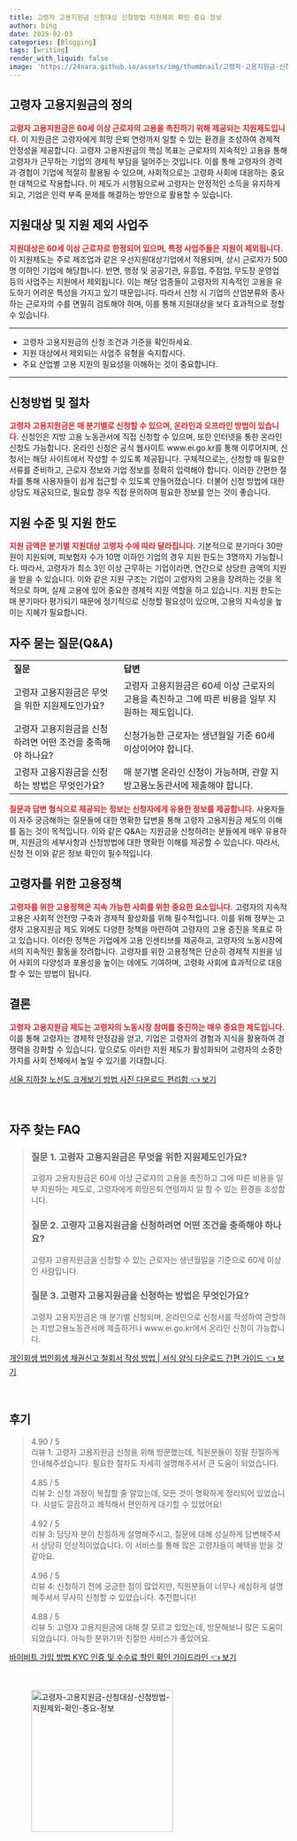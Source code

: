 ```yaml
---
title: 고령자 고용지원금 신청대상 신청방법 지원제외 확인 중요 정보
author: bing
date: 2025-02-03
categories: [Blogging]
tags: [writing]
render_with_liquid: false
image: 'https://24nara.github.io/assets/img/thumbnail/고령자-고용지원금-신청대상-신청방법-지원제외-확인-중요-정보.webp'
---
```



<h2 id='고령자_고용지원금_정의'>고령자 고용지원금의 정의</h2>

<p><b><span style="color: #ee2323;">고령자 고용지원금은 60세 이상 근로자의 고용을 촉진하기 위해 제공되는 지원제도입니다.</span></b> 이 지원금은 고령자에게 희망 은퇴 연령까지 일할 수 있는 환경을 조성하여 경제적 안정성을 제공합니다. 고령자 고용지원금의 핵심 목표는 근로자의 지속적인 고용을 통해 고령자가 근무하는 기업의 경제적 부담을 덜어주는 것입니다. 이를 통해 고령자의 경력과 경험이 기업에 적절히 활용될 수 있으며, 사회적으로는 고령화 사회에 대응하는 중요한 대책으로 작용합니다. 이 제도가 시행됨으로써 고령자는 안정적인 소득을 유지하게 되고, 기업은 인력 부족 문제를 해결하는 방안으로 활용할 수 있습니다.</p>

<h2 id='지원대상과_제외_사업주'>지원대상 및 지원 제외 사업주</h2>

<p><b><span style="color: #ee2323;">지원대상은 60세 이상 근로자로 한정되어 있으며, 특정 사업주들은 지원이 제외됩니다.</span></b> 이 지원제도는 주로 제조업과 같은 우선지원대상기업에서 적용되며, 상시 근로자가 500명 이하인 기업에 해당합니다. 반면, 행정 및 공공기관, 유흥업, 주점업, 무도장 운영업 등의 사업주는 지원에서 제외됩니다. 이는 해당 업종들이 고령자의 지속적인 고용을 유도하기 어려운 특성을 가지고 있기 때문입니다. 따라서 신청 시 기업의 산업분류와 종사하는 근로자의 수를 면밀히 검토해야 하며, 이를 통해 지원대상을 보다 효과적으로 정할 수 있습니다.</p>

<hr />

<ul>
    <li>고령자 고용지원금의 신청 조건과 기준을 확인하세요.</li>
    <li>지원 대상에서 제외되는 사업주 유형을 숙지합시다.</li>
    <li>주요 산업별 고용 지원의 필요성을 이해하는 것이 중요합니다.</li>
</ul>

<hr />

<h2 id='신청방법 및_절차'>신청방법 및 절차</h2>

<p><b><span style="color: #ee2323;">고령자 고용지원금은 매 분기별로 신청할 수 있으며, 온라인과 오프라인 방법이 있습니다.</span></b> 신청인은 지방 고용 노동관서에 직접 신청할 수 있으며, 또한 인터넷을 통한 온라인 신청도 가능합니다. 온라인 신청은 공식 웹사이트 www.ei.go.kr를 통해 이루어지며, 신청서는 해당 사이트에서 작성할 수 있도록 제공됩니다. 구체적으로는, 신청할 때 필요한 서류를 준비하고, 근로자 정보와 기업 정보를 정확히 입력해야 합니다. 이러한 간편한 절차를 통해 사용자들이 쉽게 접근할 수 있도록 만들어졌습니다. 더불어 신청 방법에 대한 상담도 제공되므로, 필요할 경우 직접 문의하여 필요한 정보를 얻는 것이 좋습니다.</p>

<h2 id='지원_수준과_한도'>지원 수준 및 지원 한도</h2>

<p><b><span style="color: #ee2323;">지원 금액은 분기별 지원대상 고령자 수에 따라 달라집니다.</span></b> 기본적으로 분기마다 30만원이 지원되며, 피보험자 수가 10명 이하인 기업의 경우 지원 한도는 3명까지 가능합니다. 따라서, 고령자가 최소 3인 이상 근무하는 기업이라면, 연간으로 상당한 금액의 지원을 받을 수 있습니다. 이와 같은 지원 구조는 기업이 고령자의 고용을 장려하는 것을 목적으로 하며, 실제 고용에 있어 중요한 경제적 지원 역할을 하고 있습니다. 지원 한도는 매 분기마다 평가되기 때문에 정기적으로 신청할 필요성이 있으며, 고용의 지속성을 높이는 지혜가 필요합니다.</p>

<h2 id='자주_묻는_질문'>자주 묻는 질문(Q&A)</h2>

<table>
    <tr>
        <td><b>질문</b></td>
        <td><b>답변</b></td>
    </tr>
    <tr>
        <td>고령자 고용지원금은 무엇을 위한 지원제도인가요?</td>
        <td>고령자 고용지원금은 60세 이상 근로자의 고용을 촉진하고 그에 따른 비용을 일부 지원하는 제도입니다.</td>
    </tr>
    <tr>
        <td>고령자 고용지원금을 신청하려면 어떤 조건을 충족해야 하나요?</td>
        <td>신청가능한 근로자는 생년월일 기준 60세 이상이어야 합니다.</td>
    </tr>
    <tr>
        <td>고령자 고용지원금을 신청하는 방법은 무엇인가요?</td>
        <td>매 분기별 온라인 신청이 가능하며, 관할 지방고용노동관서에 제출해야 합니다.</td>
    </tr>
</table>

<p><b><span style="color: #ee2323;">질문과 답변 형식으로 제공되는 정보는 신청자에게 유용한 정보를 제공합니다.</span></b> 사용자들이 자주 궁금해하는 질문들에 대한 명확한 답변을 통해 고령자 고용지원금 제도의 이해를 돕는 것이 목적입니다. 이와 같은 Q&A는 지원금을 신청하려는 분들에게 매우 유용하며, 지원금의 세부사항과 신청방법에 대한 명확한 이해를 제공할 수 있습니다. 따라서, 신청 전 이와 같은 정보 확인이 필수적입니다.</p>

<h2 id='고령자를_위한_고용정책'>고령자를 위한 고용정책</h2>

<p><b><span style="color: #ee2323;">고령자를 위한 고용정책은 지속 가능한 사회를 위한 중요한 요소입니다.</span></b> 고령자의 지속적 고용은 사회적 안전망 구축과 경제적 활성화를 위해 필수적입니다. 이를 위해 정부는 고령자 고용지원금 제도 외에도 다양한 정책을 마련하여 고령자의 고용 증진을 목표로 하고 있습니다. 이러한 정책은 기업에게 고용 인센티브를 제공하고, 고령자의 노동시장에서의 지속적인 활동을 장려합니다. 고령자를 위한 고용정책은 단순히 경제적 지원을 넘어 사회의 다양성과 포용성을 높이는 데에도 기여하며, 고령화 사회에 효과적으로 대응할 수 있는 방법이 됩니다.</p>

<h2 id='결론'>결론</h2>

<p><b><span style="color: #ee2323;">고령자 고용지원금 제도는 고령자의 노동시장 참여를 증진하는 매우 중요한 제도입니다.</span></b> 이를 통해 고령자는 경제적 안정감을 얻고, 기업은 고령자의 경험과 지식을 활용하여 경쟁력을 강화할 수 있습니다. 앞으로도 이러한 지원 제도가 활성화되어 고령자의 소중한 가치를 사회 전체에서 높일 수 있기를 기대합니다.</p>


<p><a class="click-button" title="서울 지하철 노선도 크게보기 방법 사진 다운로드 편리함" href="https://24nara.github.io/posts/%EC%84%9C%EC%9A%B8-%EC%A7%80%ED%95%98%EC%B2%A0-%EB%85%B8%EC%84%A0%EB%8F%84-%ED%81%AC%EA%B2%8C%EB%B3%B4%EA%B8%B0-%EB%B0%A9%EB%B2%95-%EC%82%AC%EC%A7%84-%EB%8B%A4%EC%9A%B4%EB%A1%9C%EB%93%9C-%ED%8E%B8%EB%A6%AC%ED%95%A8/" rel="dofollow">서울 지하철 노선도 크게보기 방법 사진 다운로드 편리함 👈 보기</a></p><br>
<h2 id='자주_찾는_FAQ'>자주 찾는 FAQ</h2>
<div itemscope="" itemtype="https://schema.org/FAQPage"> 
<blockquote> 
<div itemscope="" itemprop="mainEntity" itemtype="https://schema.org/Question"> 
<h3 itemprop="name">질문 1. 고령자 고용지원금은 무엇을 위한 지원제도인가요?</h3> 
<div itemscope="" itemprop="acceptedAnswer" itemtype="https://schema.org/Answer"> 
<span itemprop="text"> 
<p>고령자 고용지원금은 60세 이상 근로자의 고용을 촉진하고 그에 따른 비용을 일부 지원하는 제도로, 고령자에게 희망은퇴 연령까지 일 할 수 있는 환경을 조성합니다.</p> 
</span> 
</div> 
</div> 

<div itemscope="" itemprop="mainEntity" itemtype="https://schema.org/Question"> 
<h3 itemprop="name">질문 2. 고령자 고용지원금을 신청하려면 어떤 조건을 충족해야 하나요?</h3> 
<div itemscope="" itemprop="acceptedAnswer" itemtype="https://schema.org/Answer"> 
<span itemprop="text"> 
<p>고령자 고용지원금을 신청할 수 있는 근로자는 생년월일을 기준으로 60세 이상인 사람입니다.</p> 
</span> 
</div> 
</div> 

<div itemscope="" itemprop="mainEntity" itemtype="https://schema.org/Question"> 
<h3 itemprop="name">질문 3. 고령자 고용지원금을 신청하는 방법은 무엇인가요?</h3> 
<div itemscope="" itemprop="acceptedAnswer" itemtype="https://schema.org/Answer"> 
<span itemprop="text"> 
<p>고령자 고용지원금은 매 분기별 신청되며, 온라인으로 신청서를 작성하여 관할하는 지방고용노동관서에 제출하거나 www.ei.go.kr에서 온라인 신청이 가능합니다.</p> 
</span> 
</div> 
</div> 
</blockquote> 
</div>
<p><a class="click-button" title="개인회생 법인회생 채권신고 철회서 작성 방법 | 서식 양식 다운로드 간편 가이드" href="https://24nara.github.io/posts/%EA%B0%9C%EC%9D%B8%ED%9A%8C%EC%83%9D-%EB%B2%95%EC%9D%B8%ED%9A%8C%EC%83%9D-%EC%B1%84%EA%B6%8C%EC%8B%A0%EA%B3%A0-%EC%B2%A0%ED%9A%8C%EC%84%9C-%EC%9E%91%EC%84%B1-%EB%B0%A9%EB%B2%95-%EC%84%9C%EC%8B%9D-%EC%96%91%EC%8B%9D-%EB%8B%A4%EC%9A%B4%EB%A1%9C%EB%93%9C-%EA%B0%84%ED%8E%B8-%EA%B0%80%EC%9D%B4%EB%93%9C/" rel="dofollow">개인회생 법인회생 채권신고 철회서 작성 방법 | 서식 양식 다운로드 간편 가이드 👈 보기</a></p><br>
<h2 id='후기'>후기</h2>
<div itemscope itemtype="https://schema.org/Product">
  <blockquote>
  <div itemprop="review" itemscope itemtype="https://schema.org/Review">
      <div itemprop="reviewRating" itemscope itemtype="https://schema.org/Rating"> <span itemprop="ratingValue">4.90</span> / <span itemprop="bestRating">5</span> </div>
      <span itemprop="reviewBody">리뷰 1: 고령자 고용지원금 신청을 위해 방문했는데, 직원분들이 정말 친절하게 안내해주셨습니다. 필요한 절차도 자세히 설명해주셔서 큰 도움이 되었습니다.</span>
  </div>
  <br>
  <div itemprop="review" itemscope itemtype="https://schema.org/Review">
      <div itemprop="reviewRating" itemscope itemtype="https://schema.org/Rating"> <span itemprop="ratingValue">4.85</span> / <span itemprop="bestRating">5</span> </div>
      <span itemprop="reviewBody">리뷰 2: 신청 과정이 복잡할 줄 알았는데, 모든 것이 명확하게 정리되어 있었습니다. 시설도 깔끔하고 쾌적해서 편안하게 대기할 수 있었어요!</span>
  </div>
  <br>
  <div itemprop="review" itemscope itemtype="https://schema.org/Review">
      <div itemprop="reviewRating" itemscope itemtype="https://schema.org/Rating"> <span itemprop="ratingValue">4.92</span> / <span itemprop="bestRating">5</span> </div>
      <span itemprop="reviewBody">리뷰 3: 담당자 분이 친절하게 설명해주시고, 질문에 대해 성실하게 답변해주셔서 상당히 인상적이었습니다. 이 서비스를 통해 많은 고령자들이 혜택을 받을 것 같아요.</span>
  </div>
  <br>
  <div itemprop="review" itemscope itemtype="https://schema.org/Review">
      <div itemprop="reviewRating" itemscope itemtype="https://schema.org/Rating"> <span itemprop="ratingValue">4.96</span> / <span itemprop="bestRating">5</span> </div>
      <span itemprop="reviewBody">리뷰 4: 신청하기 전에 궁금한 점이 많았지만, 직원분들이 너무나 세심하게 설명해주셔서 무사히 신청할 수 있었습니다. 추천합니다!</span>
  </div>
  <br>
  <div itemprop="review" itemscope itemtype="https://schema.org/Review">
      <div itemprop="reviewRating" itemscope itemtype="https://schema.org/Rating"> <span itemprop="ratingValue">4.88</span> / <span itemprop="bestRating">5</span> </div>
      <span itemprop="reviewBody">리뷰 5: 고령자 고용지원금에 대해 잘 모르고 있었는데, 방문해보니 많은 도움이 되었습니다. 아늑한 분위기와 친절한 서비스가 좋았어요.</span>
  </div>
  </blockquote>
</div>
<p><a class="click-button" title="바이비트 가입 방법 KYC 인증 및 수수료 할인 확인 가이드라인" href="https://24nara.github.io/posts/%EB%B0%94%EC%9D%B4%EB%B9%84%ED%8A%B8-%EA%B0%80%EC%9E%85-%EB%B0%A9%EB%B2%95-KYC-%EC%9D%B8%EC%A6%9D-%EB%B0%8F-%EC%88%98%EC%88%98%EB%A3%8C-%ED%95%A0%EC%9D%B8-%ED%99%95%EC%9D%B8-%EA%B0%80%EC%9D%B4%EB%93%9C%EB%9D%BC%EC%9D%B8/" rel="dofollow">바이비트 가입 방법 KYC 인증 및 수수료 할인 확인 가이드라인 👈 보기</a></p><br>
<figure class="image"><img src="https://24nara.github.io/assets/img/thumbnail/고령자-고용지원금-신청대상-신청방법-지원제외-확인-중요-정보.webp" alt="고령자-고용지원금-신청대상-신청방법-지원제외-확인-중요-정보" width="256" height="256"></figure>